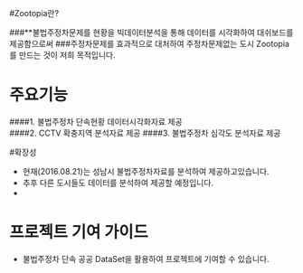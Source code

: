 #Zootopia란?

###**불법주정차문제를 현황을 빅데이터분석을 통해 데이터를 시각화하여 대쉬보드를 제공함으로써
###주정차문제를 효과적으로 대처하여 주정차문제없는 도시 Zootopia를 만드는 것이 저희 목적입니다.



# 주요기능
####1. 불법주정차 단속현황 데이터시각화자료 제공     
####2. CCTV 확충지역 분석자료 제공 
####3. 불법주정차 심각도 분석자료 제공





#확장성
- 현재(2016.08.21)는 성남시 불법주정차자료를 분석하여 제공하고있습니다.
- 추후 다른 도시들도 데이터를 분석하여 제공할 예정입니다.
- 



# 프로젝트 기여 가이드

- 불법주정차 단속 공공 DataSet을 활용하여 프로젝트에 기여할 수 있습니다.
